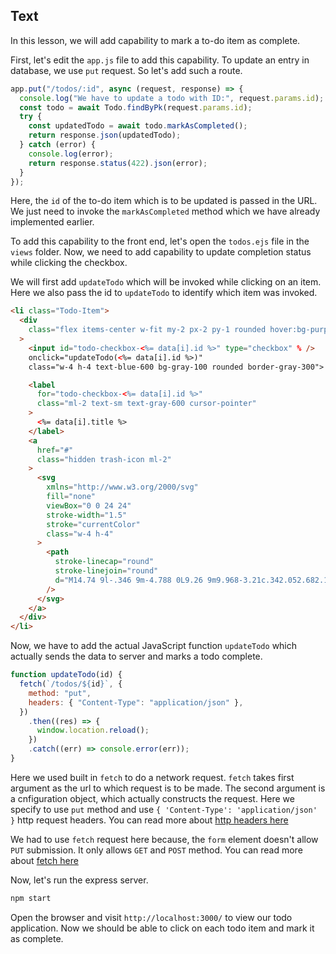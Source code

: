 ## Text

In this lesson, we will add capability to mark a to-do item as complete.

First, let's edit the `app.js` file to add this capability. To update an entry in database, we use `put` request. So let's add such a route.

```js
app.put("/todos/:id", async (request, response) => {
  console.log("We have to update a todo with ID:", request.params.id);
  const todo = await Todo.findByPk(request.params.id);
  try {
    const updatedTodo = await todo.markAsCompleted();
    return response.json(updatedTodo);
  } catch (error) {
    console.log(error);
    return response.status(422).json(error);
  }
});
```

Here, the `id` of the to-do item which is to be updated is passed in the URL. We just need to invoke the `markAsCompleted` method which we have already implemented earlier.

To add this capability to the front end, let's open the `todos.ejs` file in the `views` folder. Now, we need to add capability to update completion status while clicking the checkbox.

We will first add `updateTodo` which will be invoked while clicking on an item. Here we also pass the id to `updateTodo` to identify which item was invoked.

```html
<li class="Todo-Item">
  <div
    class="flex items-center w-fit my-2 px-2 py-1 rounded hover:bg-purple-50"
  >
    <input id="todo-checkbox-<%= data[i].id %>" type="checkbox" % />
    onclick="updateTodo(<%= data[i].id %>)"
    class="w-4 h-4 text-blue-600 bg-gray-100 rounded border-gray-300">

    <label
      for="todo-checkbox-<%= data[i].id %>"
      class="ml-2 text-sm text-gray-600 cursor-pointer"
    >
      <%= data[i].title %>
    </label>
    <a
      href="#"
      class="hidden trash-icon ml-2"
    >
      <svg
        xmlns="http://www.w3.org/2000/svg"
        fill="none"
        viewBox="0 0 24 24"
        stroke-width="1.5"
        stroke="currentColor"
        class="w-4 h-4"
      >
        <path
          stroke-linecap="round"
          stroke-linejoin="round"
          d="M14.74 9l-.346 9m-4.788 0L9.26 9m9.968-3.21c.342.052.682.107 1.022.166m-1.022-.165L18.16 19.673a2.25 2.25 0 01-2.244 2.077H8.084a2.25 2.25 0 01-2.244-2.077L4.772 5.79m14.456 0a48.108 48.108 0 00-3.478-.397m-12 .562c.34-.059.68-.114 1.022-.165m0 0a48.11 48.11 0 013.478-.397m7.5 0v-.916c0-1.18-.91-2.164-2.09-2.201a51.964 51.964 0 00-3.32 0c-1.18.037-2.09 1.022-2.09 2.201v.916m7.5 0a48.667 48.667 0 00-7.5 0"
        />
      </svg>
    </a>
  </div>
</li>
```



Now, we have to add the actual JavaScript function `updateTodo` which actually sends the data to server and marks a todo complete.

```js
function updateTodo(id) {
  fetch(`/todos/${id}`, {
    method: "put",
    headers: { "Content-Type": "application/json" },
  })
    .then((res) => {
      window.location.reload();
    })
    .catch((err) => console.error(err));
}
```

Here we used built in `fetch` to do a network request. `fetch` takes first argument as the url to which request is to be made. The second argument is a cnfiguration object, which actually constructs the request. Here we specify to use `put` method and use `{ 'Content-Type': 'application/json' }` http request headers. You can read more about [http headers here](https://developer.mozilla.org/en-US/docs/Web/HTTP/Headers)

We had to use `fetch` request here because, the `form` element doesn't allow `PUT` submission. It only allows `GET` and `POST` method. You can read more about [fetch here](https://developer.mozilla.org/en-US/docs/Web/API/Fetch_API/Using_Fetch)

Now, let's run the express server.

```sh
npm start
```

Open the browser and visit `http://localhost:3000/` to view our todo application. Now we should be able to click on each todo item and mark it as complete.
